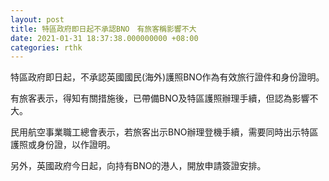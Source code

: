 ```yaml
---
layout: post
title: 特區政府即日起不承認BNO　有旅客稱影響不大
date: 2021-01-31 18:37:38.000000000 +08:00
categories: rthk
---
```


特區政府即日起，不承認英國國民(海外)護照BNO作為有效旅行證件和身份證明。

有旅客表示，得知有關措施後，已帶備BNO及特區護照辦理手續，但認為影響不大。

民用航空事業職工總會表示，若旅客出示BNO辦理登機手續，需要同時出示特區護照或身份證，以作證明。

另外，英國政府今日起，向持有BNO的港人，開放申請簽證安排。
